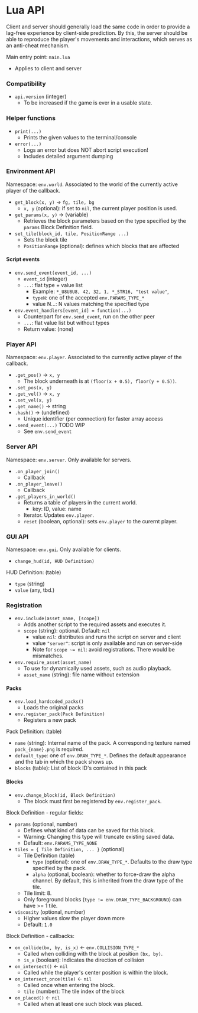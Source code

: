 # Lua API

Client and server should generally load the same code in
order to provide a lag-free experience by client-side prediction.
By this, the server should be able to reproduce the player's movements
and interactions, which serves as an anti-cheat mechanism.

Main entry point: `main.lua`

 * Applies to client and server


### Compatibility

 * `api.version` (integer)
    * To be increased if the game is ever in a usable state.


### Helper functions

 * `print(...)`
    * Prints the given values to the terminal/console
 * `error(...)`
    * Logs an error but does NOT abort script execution!
    * Includes detailed argument dumping


### Environment API

Namespace: `env.world`. Associated to the world of the currently
active player of the callback.

 * `get_block(x, y)` -> `fg, tile, bg`
    * `x, y` (optional): if set to `nil`, the current player position is used.
 * `get_params(x, y)` -> (variable)
    * Retrieves the block parameters based on the type specified by the
      `params` Block Definition field.
 * `set_tile(block_id, tile, PositionRange ...)`
    * Sets the block tile
    * `PositionRange` (optional): defines which blocks that are affected


#### Script events

 * `env.send_event(event_id, ...)`
    * `event_id` (integer)
	* `...`: flat type + value list
		* Example: `*_U8U8U8, 42, 32, 1, *_STR16, "test value"`,
		* `typeN`: one of the accepted `env.PARAMS_TYPE_*`
		* value N...: N values matching the specified type
* `env.event_handlers[event_id] = function(...)`
	* Counterpart for `env.send_event`, run on the other peer
	* `...`: flat value list but without types
	* Return value: (none)


### Player API

Namespace: `env.player`. Associated to the currently active player
of the callback.

 * `.get_pos()` -> `x, y`
    * The block underneath is at `(floor(x + 0.5), floor(y + 0.5))`.
 * `.set_pos(x, y)`
 * `.get_vel()` -> `x, y`
 * `.set_vel(x, y)`
 * `.get_name()` -> string
 * `.hash()` -> (undefined)
     * Unique identifier (per connection) for faster array access
 * `.send_event(...)` TODO WIP
     * See `env.send_event`


### Server API

Namespace: `env.server`. Only available for servers.

 * `.on_player_join()`
    * Callback
 * `.on_player_leave()`
    * Callback
 * `.get_players_in_world()`
    * Returns a table of players in the current world.
       * key: ID, value: name
    * Iterator. Updates `env.player`.
    * `reset` (boolean, optional): sets `env.player` to the curernt player.


### GUI API

Namespace: `env.gui`. Only available for clients.

 * `change_hud(id, HUD Definition)`

HUD Definition: (table)

 * `type` (string)
 * `value` (any, tbd.)


### Registration

 * `env.include(asset_name, [scope])`
    * Adds another script to the required assets and executes it.
    * `scope` (string): optional. Default: `nil`
       * value `nil`: distributes and runs the script on server and client
       * value `"server"`: script is only available and run on server-side
       * Note for `scope ~= nil`: avoid registrations. There would be mismatches.
 * `env.require_asset(asset_name)`
    * To use for dynamically used assets, such as audio playback.
    * `asset_name` (string): file name without extension


#### Packs

 * `env.load_hardcoded_packs()`
    * Loads the original packs
 * `env.register_pack(Pack Definition)`
    * Registers a new pack

Pack Definition: (table)

 * `name` (string): Internal name of the pack. A corresponding
   texture named `pack_{name}.png` is required.
 * `default_type`: one of `env.DRAW_TYPE_*`. Defines the default
   appearance and the tab in which the pack shows up.
 * `blocks` (table): List of block ID's contained in this pack


#### Blocks

 * `env.change_block(id, Block Definition)`
    * The block must first be registered by `env.register_pack`.

Block Definition - regular fields:

 * `params` (optional, number)
    * Defines what kind of data can be saved for this block.
    * Warning: Changing this type will truncate existing saved data.
    * Default: `env.PARAMS_TYPE_NONE`
 * `tiles = { Tile Definition, ... }` (optional)
    * Tile Definition (table)
        * `type` (optional): one of `env.DRAW_TYPE_*`.
          Defaults to the draw type specified by the pack.
        * `alpha` (optional, boolean): whether to force-draw the alpha channel.
          By default, this is inherited from the draw type of the tile.
    * Tile limit: 8.
    * Only foreground blocks (`type != env.DRAW_TYPE_BACKGROUND`) can have >= 1 tile.
 * `viscosity` (optional, number)
    * Higher values slow the player down more
    * Default: `1.0`

Block Definition - callbacks:

 * `on_collide(bx, by, is_x)` <- `env.COLLISION_TYPE_*`
    * Called when colliding with the block at position `(bx, by)`.
    * `is_x` (boolean): Indicates the direction of collision
 * `on_intersect()` <- `nil`
    * Called while the player's center position is within the block.
 * `on_intersect_once(tile)` <- `nil`
    * Called once when entering the block.
    * `tile` (number): The tile index of the block
 * `on_placed()` <- `nil`
    * Called when at least one such block was placed.
